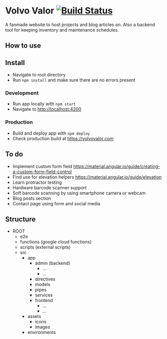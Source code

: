 # Volvo Valor [![Build Status](https://travis-ci.org/ackoujens/volvo-valor.svg?branch=master)](https://travis-ci.org/ackoujens/volvo-valor)

A fanmade website to host projects and blog articles on. Also a backend tool for keeping inventory and maintenance schedules.

## How to use

## Install

- Navigate to root directory
- Run `npm install` and make sure there are no errors present

### Development

- Run app locally with `npm start`
- Navigate to <http://localhost:4200>

### Production

- Build and deploy app with `npm deploy`
- Check production build at <https://volvovalor.com>

## To do

- Implement custom form field <https://material.angular.io/guide/creating-a-custom-form-field-control>
- Find use for elevation helpers <https://material.angular.io/guide/elevation>
- Learn protractor testing
- Hardware barcode scanner support
- Soft barcode scanning by using smartphone camera or webcam
- Blog posts section
- Contact page using form and social media

## Structure

- ROOT
  - e2e
  - functions (google cloud functions)
  - scripts (external scripts)
  - src
    - app
      - admin (backend)
        - ...
        - ...
      - directives
      - models
      - pipes
      - services
      - frontend
        - ...
        - ...
    - assets
      - icons
      - images
    - environments